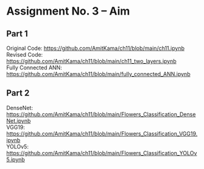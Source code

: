 # Assignment No. 3 – Aim

## Part 1
Original Code: https://github.com/AmitKama/ch11/blob/main/ch11.ipynb               
Revised Code: https://github.com/AmitKama/ch11/blob/main/ch11_two_layers.ipynb           
Fully Connected ANN: https://github.com/AmitKama/ch11/blob/main/fully_connected_ANN.ipynb

## Part 2
DenseNet: https://github.com/AmitKama/ch11/blob/main/Flowers_Classification_DenseNet.ipynb          
VGG19: https://github.com/AmitKama/ch11/blob/main/Flowers_Classification_VGG19.ipynb           
YOLOv5: https://github.com/AmitKama/ch11/blob/main/Flowers_Classification_YOLOv5.ipynb
